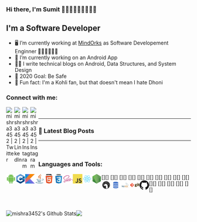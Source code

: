 ### Hi there, I'm Sumit 👋👋👋👱🏼‍♂️👱🏼‍♂️

## I'm a Software Developer

- 🖥️ I’m currently working at [MindOrks][website] as Software Developement Enginner 🧑‍💻🧑‍💻🧑‍💻
- 📱 I’m currently working on an Android App
- ✍🏻 I write technical blogs on Android, Data Structures, and System Design
- 🥅 2020 Goal: Be Safe
- 🏏 Fun fact: I'm a Kohli fan, but that doesn't mean I hate Dhoni

### Connect with me:

[<img align="left" alt="mishra3452 | Twitter" width="22px" src="https://cdn.jsdelivr.net/npm/simple-icons@v3/icons/twitter.svg" />][twitter]
[<img align="left" alt="mishra3452 | LinkedIn" width="22px" src="https://cdn.jsdelivr.net/npm/simple-icons@v3/icons/linkedin.svg" />][linkedin]
[<img align="left" alt="mishra3452 | Instagram" width="22px" src="https://cdn.jsdelivr.net/npm/simple-icons@v3/icons/instagram.svg" />][instagram]
[<img align="left" alt="mishra3452 | Instagram" width="22px" src="https://cdn.jsdelivr.net/npm/simple-icons@v3/icons/facebook.svg" />][facebook]

<br />

---

### 📕 Latest Blog Posts

<!-- BLOG-POST-LIST:START -->
<!-- BLOG-POST-LIST:END -->

---

<br />

### Languages and Tools:

[<img align="left" alt="HTML5" width="26px" src="https://raw.githubusercontent.com/github/explore/80688e429a7d4ef2fca1e82350fe8e3517d3494d/topics/android/android.png" />][]
[<img align="left" alt="HTML5" width="26px" src="https://raw.githubusercontent.com/github/explore/80688e429a7d4ef2fca1e82350fe8e3517d3494d/topics/cpp/cpp.png" />][]
[<img align="left" alt="HTML5" width="26px" src="https://raw.githubusercontent.com/github/explore/80688e429a7d4ef2fca1e82350fe8e3517d3494d/topics/kotlin/kotlin.png" />][]
[<img align="left" alt="HTML5" width="26px" src="https://raw.githubusercontent.com/github/explore/80688e429a7d4ef2fca1e82350fe8e3517d3494d/topics/java/java.png" />][]
[<img align="left" alt="HTML5" width="26px" src="https://raw.githubusercontent.com/github/explore/80688e429a7d4ef2fca1e82350fe8e3517d3494d/topics/html/html.png" />][]
[<img align="left" alt="CSS3" width="26px" src="https://raw.githubusercontent.com/github/explore/80688e429a7d4ef2fca1e82350fe8e3517d3494d/topics/css/css.png" />][]
[<img align="left" alt="Sass" width="26px" src="https://raw.githubusercontent.com/github/explore/80688e429a7d4ef2fca1e82350fe8e3517d3494d/topics/sass/sass.png" />][]
[<img align="left" alt="JavaScript" width="26px" src="https://raw.githubusercontent.com/github/explore/80688e429a7d4ef2fca1e82350fe8e3517d3494d/topics/javascript/javascript.png" />][]
[<img align="left" alt="React" width="26px" src="https://raw.githubusercontent.com/github/explore/80688e429a7d4ef2fca1e82350fe8e3517d3494d/topics/react/react.png" />][]
[<img align="left" alt="Node.js" width="26px" src="https://raw.githubusercontent.com/github/explore/80688e429a7d4ef2fca1e82350fe8e3517d3494d/topics/nodejs/nodejs.png" />][]
[<img align="left" alt="Deno" width="26px" src="https://raw.githubusercontent.com/github/explore/361e2821e2dea67711cde99c9c40ed357061cf27/topics/deno/deno.png" />][]
[<img align="left" alt="SQL" width="26px" src="https://raw.githubusercontent.com/github/explore/80688e429a7d4ef2fca1e82350fe8e3517d3494d/topics/sql/sql.png" />][]
[<img align="left" alt="MySQL" width="26px" src="https://raw.githubusercontent.com/github/explore/80688e429a7d4ef2fca1e82350fe8e3517d3494d/topics/mysql/mysql.png" />][]
[<img align="left" alt="Git" width="26px" src="https://raw.githubusercontent.com/github/explore/80688e429a7d4ef2fca1e82350fe8e3517d3494d/topics/git/git.png" />][]
[<img align="left" alt="GitHub" width="26px" src="https://raw.githubusercontent.com/github/explore/78df643247d429f6cc873026c0622819ad797942/topics/github/github.png" />][]

<br />
<br />

<img align="left" alt="mishra3452's Github Stats" src="https://github-readme-stats.vercel.app/api?username=mishra3452&show_icons=true" />
<img src="http://views.whatilearened.today/views/github/mishra3452/views.svg"/>

[website]: https://github.com/MindorksOpenSource
[twitter]: https://twitter.com/hiii_sumit
[linkedin]: https://www.linkedin.com/in/mishra3452
[instagram]: https://www.instagram.com/hiii_sumit
[facebook]: https://www.facebook.com/mishra3452
